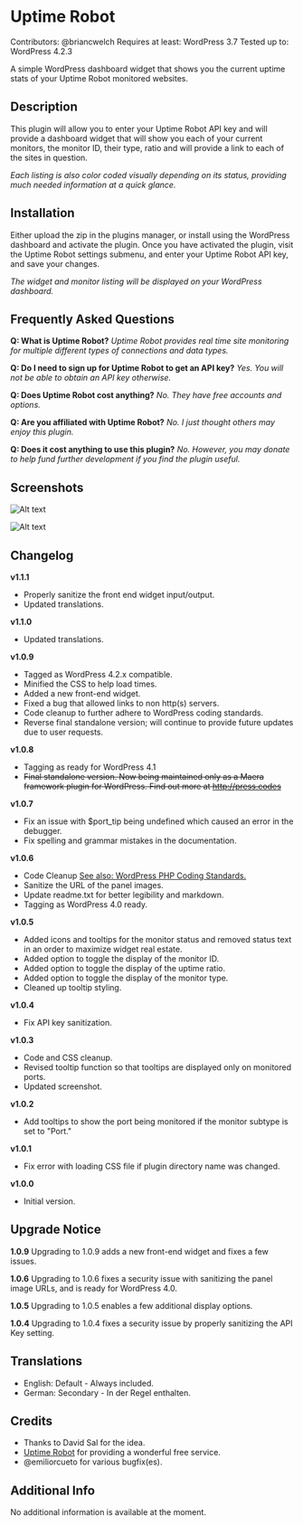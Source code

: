 # Uptime Robot #
Contributors: @briancwelch
Requires at least: WordPress 3.7
Tested up to: WordPress 4.2.3

A simple WordPress dashboard widget that shows you the current uptime stats of your Uptime Robot monitored websites.

## Description ##
This plugin will allow you to enter your Uptime Robot API key and will provide a dashboard widget that will show you each of your current monitors, the monitor ID, their type, ratio and will provide a link to each of the sites in question.

*Each listing is also color coded visually depending on its status, providing much needed information at a quick glance.*


## Installation ##
Either upload the zip in the plugins manager, or install using the WordPress dashboard and activate the plugin.
Once you have activated the plugin, visit the Uptime Robot settings submenu, and enter your Uptime Robot API key, and save your changes.

*The widget and monitor listing will be displayed on your WordPress dashboard.*


## Frequently Asked Questions ##
**Q: What is Uptime Robot?**
*Uptime Robot provides real time site monitoring for multiple different types of connections and data types.*

**Q: Do I need to sign up for Uptime Robot to get an API key?**
*Yes.  You will not be able to obtain an API key otherwise.*

**Q: Does Uptime Robot cost anything?**
*No.  They have free accounts and options.*

**Q: Are you affiliated with Uptime Robot?**
*No.  I just thought others may enjoy this plugin.*

**Q: Does it cost anything to use this plugin?**
*No.  However, you may donate to help fund further development if you find the plugin useful.*


## Screenshots ##
![Alt text](https://github.com/briancwelch/uptime_robot/blob/screenshots/screenshot-1.png?raw=true "Dashboard Widget")

![Alt text](https://github.com/briancwelch/uptime_robot/blob/screenshots/screenshot-2.png?raw=true "Settings")


## Changelog ##
**v1.1.1**
- Properly sanitize the front end widget input/output.
- Updated translations.

**v1.1.0**
- Updated translations.

**v1.0.9**
- Tagged as WordPress 4.2.x compatible.
- Minified the CSS to help load times.
- Added a new front-end widget.
- Fixed a bug that allowed links to non http(s) servers.
- Code cleanup to further adhere to WordPress coding standards.
- Reverse final standalone version; will continue to provide future updates due to user requests.

**v1.0.8**
- Tagging as ready for WordPress 4.1
- ~~Final standalone version.  Now being maintained only as a Maera framework plugin for WordPress.  Find out more at http://press.codes~~

**v1.0.7**
- Fix an issue with $port_tip being undefined which caused an error in the debugger.
- Fix spelling and grammar mistakes in the documentation.

**v1.0.6**
- Code Cleanup [See also: WordPress PHP Coding Standards.](http://make.wordpress.org/core/handbook/coding-standards/php/)
- Sanitize the URL of the panel images.
- Update readme.txt for better legibility and markdown.
- Tagging as WordPress 4.0 ready.

**v1.0.5**
- Added icons and tooltips for the monitor status and removed status text in an order to maximize widget real estate.
- Added option to toggle the display of the monitor ID.
- Added option to toggle the display of the uptime ratio.
- Added option to toggle the display of the monitor type.
- Cleaned up tooltip styling.

**v1.0.4**
- Fix API key sanitization.

**v1.0.3**
- Code and CSS cleanup.  
- Revised tooltip function so that tooltips are displayed only on monitored ports.  
- Updated screenshot.

**v1.0.2**
- Add tooltips to show the port being monitored if the monitor subtype is set to "Port."

**v1.0.1**
- Fix error with loading CSS file if plugin directory name was changed.

**v1.0.0**
- Initial version.


## Upgrade Notice ##
**1.0.9**
Upgrading to 1.0.9 adds a new front-end widget and fixes a few issues.

**1.0.6**
Upgrading to 1.0.6 fixes a security issue with sanitizing the panel image URLs, and is ready for WordPress 4.0.

**1.0.5**
Upgrading to 1.0.5 enables a few additional display options.

**1.0.4**
Upgrading to 1.0.4 fixes a security issue by properly sanitizing the API Key setting.


## Translations ##
* English: Default - Always included.
* German: Secondary - In der Regel enthalten.


## Credits ##
* Thanks to David Sal for the idea.
* [Uptime Robot](http://www.uptimerobot.com/) for providing a wonderful free service.
* @emiliorcueto for various bugfix(es).


## Additional Info ##
No additional information is available at the moment.
